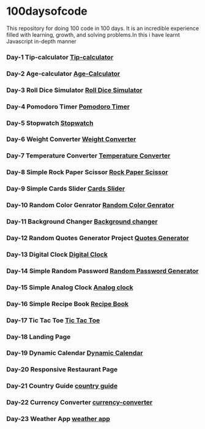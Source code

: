 # 100daysofcode
This repository for doing 100 code in 100 days. It is an incredible experience filled with learning, growth, and solving problems.In this i have learnt Javascript in-depth manner


### Day-1 Tip-calculator [Tip-calculator](https://100daysofcode01.netlify.app/day-1/tip-calculator/)
	
### Day-2 Age-calculator [Age-Calculator](https://100daysofcode01.netlify.app/age-calculator/)
	
### Day-3 Roll Dice Simulator [Roll Dice Simulator](https://100daysofcode01.netlify.app/roll-dice-simulator/)

### Day-4 Pomodoro Timer [Pomodoro Timer](https://100daysofcode01.netlify.app/pomodoro-timer/)

### Day-5 Stopwatch [Stopwatch](https://100daysofcode01.netlify.app/stopwatch/)
	
### Day-6 Weight Converter [Weight Converter](https://100daysofcode01.netlify.app/weight-converter/)

### Day-7 Temperature Converter [Temperature Converter](https://100daysofcode01.netlify.app/temperature-converter/)

### Day-8 Simple Rock Paper Scissor [Rock Paper Scissor](https://100daysofcode01.netlify.app/rockpaperscisssor/)

### Day-9 Simple Cards Slider [Cards Slider](https://100daysofcode01.netlify.app/cards-slider/)

### Day-10 Random Color Genrator [Random Color Genrator](https://100daysofcode01.netlify.app/random-color-generator/)

### Day-11 Background Changer [Background changer](https://100daysofcode01.netlify.app/background-changer/)

### Day-12 Random  Quotes Generator Project [Quotes Generator](https://100daysofcode01.netlify.app/random-quote-generator/)

### Day-13 Digital Clock [Digital Clock](https://100daysofcode01.netlify.app/digital-clock/)
	
### Day-14 Simple Random Password [Random Password Generator](https://100daysofcode01.netlify.app/random-password-generator/)

### Day-15 Simple Analog Clock [Analog clock](https://100daysofcode01.netlify.app/analog-clock/)

### Day-16 Simple Recipe Book [Recipe Book](https://100daysofcode01.netlify.app/recipe-book-app/)

### Day-17 Tic Tac Toe [Tic Tac Toe](https://100daysofcode01.netlify.app/tic-tac-toe/)

### Day-18 Landing Page

### Day-19 Dynamic Calendar [Dynamic Calendar](https://100daysofcode01.netlify.app/dynamic_calendaer/)

### Day-20 Responsive Restaurant Page

### Day-21 Country Guide [country guide](https://100daysofcode01.netlify.app/country-guide-app/)

### Day-22 Currency Converter [currency-converter](https://100daysofcode01.netlify.app/currency-converter/)
	
### Day-23 Weather App [weather app](https://100daysofcode01.netlify.app/weather-app-latest/)
	
	
	

